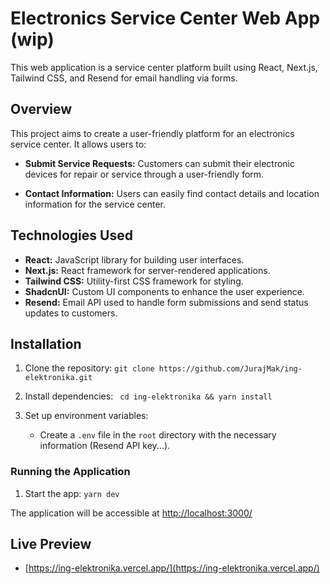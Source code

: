 # Electronics Service Center Web App (wip)

This web application is a service center platform built using React, Next.js, Tailwind CSS, and Resend for email handling via forms.

## Overview

This project aims to create a user-friendly platform for an electronics service center. It allows users to:

- **Submit Service Requests:** Customers can submit their electronic devices for repair or service through a user-friendly form.

- **Contact Information:** Users can easily find contact details and location information for the service center.

## Technologies Used

- **React:** JavaScript library for building user interfaces.
- **Next.js:** React framework for server-rendered applications.
- **Tailwind CSS:** Utility-first CSS framework for styling.
- **ShadcnUI:** Custom UI components to enhance the user experience.
- **Resend:** Email API used to handle form submissions and send status updates to customers.

## Installation

1. Clone the repository: `git clone https://github.com/JurajMak/ing-elektronika.git`

2. Install dependencies: ` cd ing-elektronika && yarn install`
 
3. Set up environment variables:
   - Create a `.env` file in the `root` directory with the necessary information (Resend API key...).

### Running the Application

1. Start the app: `yarn dev`

The application will be accessible at [http://localhost:3000/](http://localhost:3000/)

## Live Preview

- [https://ing-elektronika.vercel.app/](https://ing-elektronika.vercel.app/)


